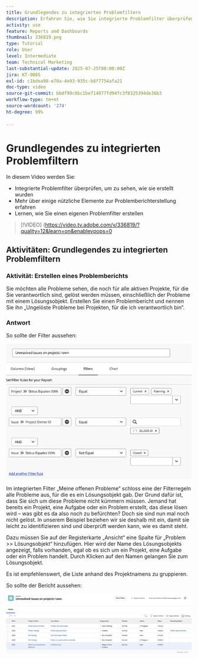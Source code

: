 ```yaml
---
title: Grundlegendes zu integrierten Problemfiltern
description: Erfahren Sie, wie Sie integrierte Problemfilter überprüfen können, um zu sehen, wie sie erstellt wurden, und erstellen Sie einen eigenen Problemfilter in Workfront.
activity: use
feature: Reports and Dashboards
thumbnail: 336819.png
type: Tutorial
role: User
level: Intermediate
team: Technical Marketing
last-substantial-update: 2025-07-25T00:00:00Z
jira: KT-9085
exl-id: c1bdea98-e70a-4e93-935c-b8f7754afa21
doc-type: video
source-git-commit: bbdf99c6bc1be714077fd94fc3f8325394de36b3
workflow-type: tm+mt
source-wordcount: '274'
ht-degree: 99%

---
```


# Grundlegendes zu integrierten Problemfiltern

In diesem Video werden Sie:

* Integrierte Problemfilter überprüfen, um zu sehen, wie sie erstellt wurden
* Mehr über einige nützliche Elemente zur Problemberichterstellung erfahren
* Lernen, wie Sie einen eigenen Problemfilter erstellen

>[!VIDEO] (https://video.tv.adobe.com/v/336819/?quality=12&learn=on&enablevpops=0


## Aktivitäten: Grundlegendes zu integrierten Problemfiltern


### Aktivität: Erstellen eines Problemberichts

Sie möchten alle Probleme sehen, die noch für alle aktiven Projekte, für die Sie verantwortlich sind, gelöst werden müssen, einschließlich der Probleme mit einem Lösungsobjekt. Erstellen Sie einen Problembericht und nennen Sie ihn „Ungelöste Probleme bei Projekten, für die ich verantwortlich bin“.

### Antwort

So sollte der Filter aussehen:

![Ein Screenshot des Bildschirms zum Erstellen eines Problemfilters](assets/opening-built-in-issue-filters-1.png)

Im integrierten Filter „Meine offenen Probleme“ schloss eine der Filterregeln alle Probleme aus, für die es ein Lösungsobjekt gab. Der Grund dafür ist, dass Sie sich um diese Probleme nicht kümmern müssen. Jemand hat bereits ein Projekt, eine Aufgabe oder ein Problem erstellt, das diese lösen wird – was gibt es da also noch zu befürchten? Doch sie sind nun mal noch nicht gelöst. In unserem Beispiel beziehen wir sie deshalb mit ein, damit sie leicht zu identifizieren sind und überprüft werden kann, wie es damit steht.

Dazu müssen Sie auf der Registerkarte „Ansicht“ eine Spalte für „Problem >> Lösungsobjekt“ hinzufügen. Hier wird der Name des Lösungsobjekts angezeigt, falls vorhanden, egal ob es sich um ein Projekt, eine Aufgabe oder ein Problem handelt. Durch Klicken auf den Namen gelangen Sie zum Lösungsobjekt.

Es ist empfehlenswert, die Liste anhand des Projektnamens zu gruppieren.

So sollte der Bericht aussehen:

![Ein Bild eines Problemberichts](assets/opening-built-in-issue-filters-2.png)
